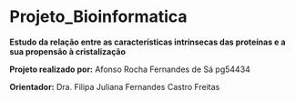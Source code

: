 # Projeto_Bioinformatica
**Estudo da relação entre as características intrínsecas das proteínas e a sua propensão à cristalização**

**Projeto realizado por:**
Afonso Rocha Fernandes de Sá pg54434


**Orientador:**
Dra. Filipa Juliana Fernandes Castro Freitas
